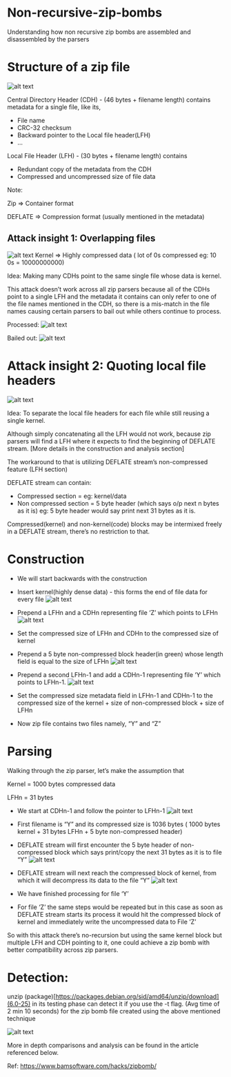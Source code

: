 # Non-recursive-zip-bombs
Understanding how non recursive zip bombs are assembled and disassembled by the parsers

# Structure of a zip file
![alt text](Images/1.png)
 

Central Directory Header (CDH) - (46 bytes + filename length) contains metadata for a single file, like its,

- File name
- CRC-32 checksum
- Backward pointer to the Local file header(LFH)
- ...
 

Local File Header (LFH) - (30 bytes + filename length) contains 

- Redundant copy of the metadata from the CDH
- Compressed and uncompressed size of file data
 

Note:

Zip => Container format

DEFLATE => Compression format (usually mentioned in the metadata)

 

## Attack insight 1: Overlapping files 
![alt text](Images/2.png)
Kernel => Highly compressed data ( lot of 0s compressed eg: 10 0s = 10000000000)

 

Idea: Making many CDHs point to the same single file whose data is kernel.

This attack doesn’t work across all zip parsers because all of the CDHs point to a single LFH and the metadata it contains can only refer to one of the file names mentioned in the CDH, so there is a mis-match in the file names causing certain parsers to bail out while others continue to process.

Processed:
![alt text](Images/3.png)


Bailed out:
![alt text](Images/4.png)


# Attack insight 2: Quoting local file headers
![alt text](Images/5.png)

Idea: To separate the local file headers for each file while still reusing a single kernel.

Although simply concatenating all the LFH would not work, because zip parsers will find a LFH where it expects to find the beginning of DEFLATE stream. [More details in the construction and analysis section]

The workaround to that is utilizing DEFLATE stream’s non-compressed feature (LFH section)

 

DEFLATE stream can contain:

- Compressed section = eg: kernel/data
- Non compressed section = 5 byte header (which says o/p next n bytes as it is) eg: 5 byte header would say print next 31 bytes as it is.
 

Compressed(kernel) and non-kernel(code) blocks may be intermixed freely in a DEFLATE stream, there’s no restriction to that.

 

# Construction
- We will start backwards with the construction
- Insert kernel(highly dense data) - this forms the end of file data for every file
![alt text](Images/6.png)

- Prepend a LFHn and a CDHn representing file ‘Z’ which points to LFHn
![alt text](Images/7.png)

- Set the compressed size of LFHn and CDHn to the compressed size of kernel
- Prepend a 5 byte non-compressed block header(in green) whose length field is equal to the size of LFHn
![alt text](Images/8.png)

- Prepend a second LFHn-1 and add a CDHn-1 representing file ‘Y’ which points to LFHn-1.
![alt text](Images/9.png)

- Set the compressed size metadata field in LFHn-1 and CDHn-1 to the compressed size of the kernel + size of non-compressed block + size of LFHn 
- Now zip file contains two files namely, “Y” and “Z”
 

 

 

# Parsing
Walking through the zip parser, let’s make the assumption that

Kernel = 1000 bytes compressed data

LFHn  = 31 bytes

 

- We start at CDHn-1 and follow the pointer to LFHn-1
![alt text](Images/10.png)
- First filename is “Y” and its compressed size is 1036 bytes ( 1000 bytes kernel + 31 bytes LFHn + 5 byte non-compressed header)
- DEFLATE stream will first encounter the 5 byte header of non-compressed block which says print/copy the next 31 bytes as it is to file “Y”
![alt text](Images/11.png)

- DEFLATE stream will next reach the compressed block of kernel, from which it will decompress its data to the file “Y”
![alt text](Images/12.png)
- We have finished processing for file ‘Y’
- For file ‘Z’ the same steps would be repeated but in this case as soon as DEFLATE stream starts its process it would hit the compressed block of kernel and immediately write the uncompressed data to File ‘Z’
 

So with this attack there’s no-recursion but using the same kernel block but multiple LFH and CDH pointing to it, one could achieve a zip bomb with better compatibility across zip parsers.

# Detection:
unzip (package)[https://packages.debian.org/sid/amd64/unzip/download](6.0-25) in its testing phase can detect it if you use the -t flag. (Avg time of 2 min 10 seconds) for the zip bomb file created using the above mentioned technique

![alt text](Images/13.png)


 

More in depth comparisons and analysis can be found in the article referenced below.

Ref: https://www.bamsoftware.com/hacks/zipbomb/
